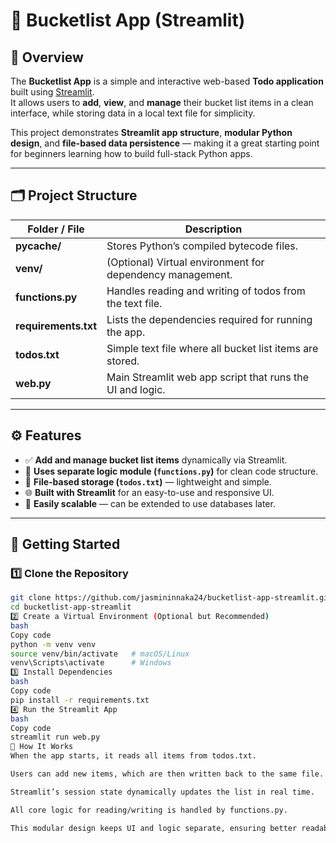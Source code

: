 # 📝 Bucketlist App (Streamlit)

## 📘 Overview
The **Bucketlist App** is a simple and interactive web-based **Todo application** built using [Streamlit](https://streamlit.io/).  
It allows users to **add**, **view**, and **manage** their bucket list items in a clean interface, while storing data in a local text file for simplicity.

This project demonstrates **Streamlit app structure**, **modular Python design**, and **file-based data persistence** — making it a great starting point for beginners learning how to build full-stack Python apps.

---

## 🗂️ Project Structure

| Folder / File | Description |
|----------------|-------------|
| **__pycache__/** | Stores Python’s compiled bytecode files. |
| **venv/** | (Optional) Virtual environment for dependency management. |
| **functions.py** | Handles reading and writing of todos from the text file. |
| **requirements.txt** | Lists the dependencies required for running the app. |
| **todos.txt** | Simple text file where all bucket list items are stored. |
| **web.py** | Main Streamlit web app script that runs the UI and logic. |

---

## ⚙️ Features

- ✅ **Add and manage bucket list items** dynamically via Streamlit.  
- 🧠 **Uses separate logic module (`functions.py`)** for clean code structure.  
- 💾 **File-based storage (`todos.txt`)** — lightweight and simple.  
- 🌐 **Built with Streamlit** for an easy-to-use and responsive UI.  
- 🧩 **Easily scalable** — can be extended to use databases later.  

---

## 🚀 Getting Started

### 1️⃣ Clone the Repository
```bash
git clone https://github.com/jasmininnaka24/bucketlist-app-streamlit.git
cd bucketlist-app-streamlit
2️⃣ Create a Virtual Environment (Optional but Recommended)
bash
Copy code
python -m venv venv
source venv/bin/activate   # macOS/Linux
venv\Scripts\activate      # Windows
3️⃣ Install Dependencies
bash
Copy code
pip install -r requirements.txt
4️⃣ Run the Streamlit App
bash
Copy code
streamlit run web.py
🧠 How It Works
When the app starts, it reads all items from todos.txt.

Users can add new items, which are then written back to the same file.

Streamlit’s session state dynamically updates the list in real time.

All core logic for reading/writing is handled by functions.py.

This modular design keeps UI and logic separate, ensuring better readability and scalability.
